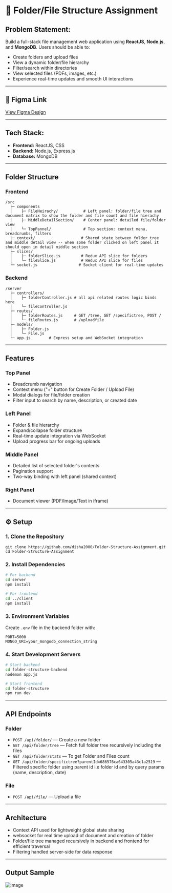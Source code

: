 # 📁 Folder/File Structure Assignment

## **Problem Statement:**

Build a full-stack file management web application using **ReactJS**, **Node.js**, and **MongoDB**. Users should be able to:

* Create folders and upload files
* View a dynamic folder/file hierarchy
* Filter/search within directories
* View selected files (PDFs, images, etc.)
* Experience real-time updates and smooth UI interactions

---

## 🔗 Figma Link

[View Figma Design](https://www.figma.com/design/pRDbNDq47eeTX6XSCk3zem/NSM?node-id=3-2910&t=QwNrlztGwpVfg0R7-0)

---

## **Tech Stack:**

* **Frontend:** ReactJS, CSS
* **Backend:** Node.js, Express.js
* **Database:** MongoDB

---

##  Folder Structure

### Frontend

```
/src
  ├─ components
  │    ├─ FileHeirachy/           # Left panel: folder/file tree and document matrix to show the folder and file count and file hierachy
  │    ├─ MiddleDetailSection/    # Center panel: detailed file/folder view 
  │    └─ TopPannel/              # Top section: context menu, breadcrumbs, filters
  ├─ context/                    # Shared state between folder tree and middle detail view -- when some folder clicked on left panel it should open in detail middle section
  ├─ slices/
  │    ├─ folderSlice.js         # Redux API slice for folders
  │    └─ fileSlice.js           # Redux API slice for files
  └─ socket.js                  # Socket client for real-time updates
```

### Backend

```
/server
  ├─ controllers/
  │    ├─ folderController.js # all api related routes logic binds here 
  │    └─ fileController.js
  ├─ routes/
  │    ├─ folderRoutes.js     # GET /tree, GET /specifictree, POST /
  │    └─ fileRoutes.js       # /uploadfile
  ├─ models/
  │    ├─ Folder.js
  │    └─ File.js
  └─ app.js        # Express setup and WebSocket integration
```

---

## Features

### Top Panel

* Breadcrumb navigation
* Context menu ("+" button for Create Folder / Upload File)
* Modal dialogs for file/folder creation
* Filter input to search by name, description, or created date

### Left Panel

* Folder & file hierarchy
* Expand/collapse folder structure
* Real-time update integration via WebSocket
* Upload progress bar for ongoing uploads

### Middle Panel

* Detailed list of selected folder's contents
* Pagination support
* Two-way binding with left panel (shared context)

### Right Panel

* Document viewer (PDF/Image/Text in iframe)

---

## ⚙️ Setup

### 1. Clone the Repository

```
git clone https://github.com/disha2000/Folder-Structure-Assignment.git
cd Folder-Structure-Assignment
```

### 2. Install Dependencies

```bash
# For backend
cd server
npm install

# For frontend
cd ../client
npm install
```

### 3. Environment Variables

Create `.env` file in the backend folder with:

```
PORT=5000
MONGO_URI=your_mongodb_connection_string
```

### 4. Start Development Servers

```bash
# Start backend
cd folder-structure-backend
nodemon app.js

# Start frontend
cd folder-structure
npm run dev
```

---

## API Endpoints

### Folder

* `POST /api/folder/` — Create a new folder
* `GET /api/folder/tree` — Fetch full folder tree recursively including the files
* `GET /api/folder/stats` — To get Folder and Files count
* `GET /api/folder/specifictree?parentId=686576ca643305a43c1a2519` — Filtered specific folder using parent id i.e folder id and by query params (name, description, date)

### File

* `POST /api/file/` — Upload a file

---

## Architecture 

* Context API used for lightweight global state sharing
* websocket for real time upload of document and creation of folder
* Folder/file tree managed recursively in backend and frontend for efficient traversal
* Filtering handled server-side for  data response

---

## Output Sample
![image](https://github.com/user-attachments/assets/8982bc40-1f98-4d93-997b-00713a8ccc07)


